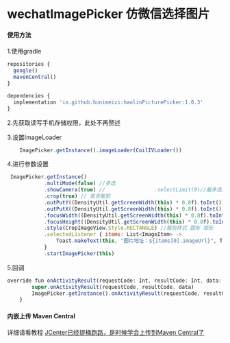 # wechatImagePicker 仿微信选择图片

#### 使用方法
1.使用gradle
```js
repositories {
  google()
  mavenCentral()
}

dependencies {
  implementation 'io.github.hunimeizi:haolinPicturePicker:1.0.3'
}
```


2.先获取读写手机存储权限，此处不再赘述

3.设置ImageLoader
```js
    ImagePicker.getInstance().imageLoader(CoilIVLoader())
```
4.进行参数设置
```js
 ImagePicker.getInstance()
            .multiMode(false) //多选
            .showCamera(true) //                .selectLimit(9)//最多选几张
            .crop(true) // 是否裁剪
            .outPutY((DensityUtil.getScreenWidth(this) * 0.8f).toInt()) // 裁剪图片宽
            .outPutX((DensityUtil.getScreenWidth(this) * 0.8f).toInt()) // 裁剪图片高
            .focusWidth((DensityUtil.getScreenWidth(this) * 0.8f).toInt()) //裁剪框 宽
            .focusHeight((DensityUtil.getScreenWidth(this) * 0.8f).toInt()) // 裁剪框 高
            .style(CropImageView.Style.RECTANGLE) //裁剪样式 圆形 矩形
            .selectedListener { items: List<ImageItem> ->
                Toast.makeText(this, "图片地址：${items[0].imageUrl}", Toast.LENGTH_SHORT).show()
            }
            .startImagePicker(this)
```
5.回调
```js
override fun onActivityResult(requestCode: Int, resultCode: Int, data: Intent?) {
        super.onActivityResult(requestCode, resultCode, data)
        ImagePicker.getInstance().onActivityResult(requestCode, resultCode, data)
    }
```

#### 内嵌上传 Maven Central
详细请看教程
[JCenter已经提桶跑路，是时候学会上传到Maven Central了](https://mp.weixin.qq.com/s/CrfYc1KsugJKPy_0rDZ49Q)